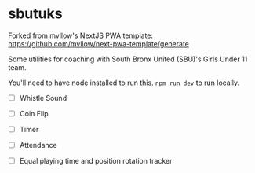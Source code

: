 # sbutuks 

Forked from mvllow's NextJS PWA template: https://github.com/mvllow/next-pwa-template/generate

Some utilities for coaching with South Bronx United (SBU)'s Girls Under 11 team. 

You'll need to have node installed to run this. `npm run dev` to run locally. 

- [ ] Whistle Sound 

- [ ] Coin Flip 

- [ ] Timer 

- [ ] Attendance

- [ ] Equal playing time and position rotation tracker 
